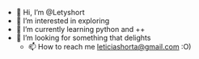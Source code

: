 - 👋 Hi, I’m @Letyshort
- 👀 I’m interested in exploring
- 🌱 I’m currently learning  python and ++
- 💞️ I’m looking for something that delights
  - 📫 How to reach me leticiashorta@gmail.com
:O)
<!---
Letyshort/Letyshort is a ✨ special ✨ repository because its `README.md` (this file) appears on your GitHub profile.
You can click the Preview link to take a look at your changes.
--->
